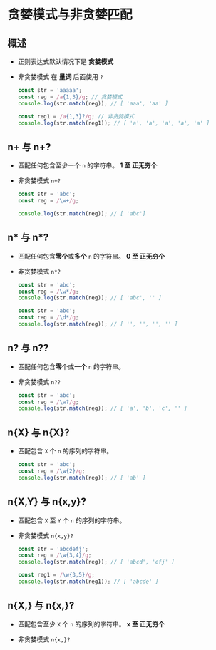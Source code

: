 # 贪婪模式与非贪婪匹配

## 概述

  - 正则表达式默认情况下是 **贪婪模式**

  - 非贪婪模式 在 **量词** 后面使用 `?`

    ```javascript
    const str = 'aaaaa';
    const reg = /a{1,3}/g; // 贪婪模式
    console.log(str.match(reg)); // [ 'aaa', 'aa' ]

    const reg1 = /a{1,3}?/g; // 非贪婪模式
    console.log(str.match(reg1)); // [ 'a', 'a', 'a', 'a', 'a' ]
    ```

## n+ 与 n+?

  - 匹配任何包含至少一个 `n` 的字符串。 **1 至 正无穷个**

  - 非贪婪模式 `n+?`

    ```javascript
    const str = 'abc';
    const reg = /\w+/g;

    console.log(str.match(reg)); // [ 'abc']
    ```

## n\* 与 n\*?

  - 匹配任何包含**零个**或**多个** `n` 的字符串。 **0 至 正无穷个**

  - 非贪婪模式 `n*?`

    ```javascript
    const str = 'abc';
    const reg = /\w*/g;
    console.log(str.match(reg)); // [ 'abc', '' ]
    ```

    ```javascript
    const str = 'abc';
    const reg = /\d*/g;
    console.log(str.match(reg)); // [ '', '', '', '' ]
    ```

## n? 与 n??

  - 匹配任何包含**零**个或**一个** `n` 的字符串。

  - 非贪婪模式 `n??`

    ```javascript
    const str = 'abc';
    const reg = /\w?/g;
    console.log(str.match(reg)); // [ 'a', 'b', 'c', '' ]
    ```

## n{X} 与 n{X}?

  - 匹配包含 `X` 个 `n` 的序列的字符串。

    ```javascript
    const str = 'abc';
    const reg = /\w{2}/g;
    console.log(str.match(reg)); // [ 'ab' ]
    ```

## n{X,Y} 与 n{x,y}?

  - 匹配包含 `X` 至 `Y` 个 `n` 的序列的字符串。

  - 非贪婪模式 `n{x,y}?`

    ```javascript
    const str = 'abcdefj';
    const reg = /\w{3,4}/g;
    console.log(str.match(reg)); // [ 'abcd', 'efj' ]

    const reg1 = /\w{3,5}/g;
    console.log(str.match(reg1)); // [ 'abcde' ]
    ```

## n{X,} 与 n{x,}?

  - 匹配包含至少 `X` 个 `n` 的序列的字符串。 **x 至 正无穷个**

  - 非贪婪模式 `n{x,}?`
